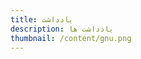 ```yaml
---
title: یادداشت
description: یادداشت ها
thumbnail: /content/gnu.png
---
```


<LogsArchives cat='notes' />
